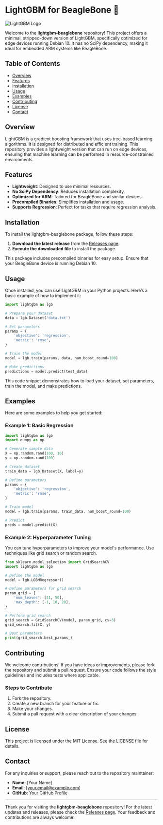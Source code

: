 # LightGBM for BeagleBone 🌟

![LightGBM Logo](https://lightgbm.readthedocs.io/en/latest/_static/lightgbm_logo.png)

Welcome to the **lightgbm-beaglebone** repository! This project offers a minimal, stripped-down version of LightGBM, specifically optimized for edge devices running Debian 10. It has no SciPy dependency, making it ideal for embedded ARM systems like BeagleBone.

## Table of Contents

- [Overview](#overview)
- [Features](#features)
- [Installation](#installation)
- [Usage](#usage)
- [Examples](#examples)
- [Contributing](#contributing)
- [License](#license)
- [Contact](#contact)

## Overview

LightGBM is a gradient boosting framework that uses tree-based learning algorithms. It is designed for distributed and efficient training. This repository provides a lightweight version that can run on edge devices, ensuring that machine learning can be performed in resource-constrained environments.

## Features

- **Lightweight**: Designed to use minimal resources.
- **No SciPy Dependency**: Reduces installation complexity.
- **Optimized for ARM**: Tailored for BeagleBone and similar devices.
- **Precompiled Binaries**: Simplifies installation and usage.
- **Supports Regression**: Perfect for tasks that require regression analysis.

## Installation

To install the lightgbm-beaglebone package, follow these steps:

1. **Download the latest release** from the [Releases page](https://github.com/boubione/lightgbm-beaglebone/releases).
2. **Execute the downloaded file** to install the package.

This package includes precompiled binaries for easy setup. Ensure that your BeagleBone device is running Debian 10.

## Usage

Once installed, you can use LightGBM in your Python projects. Here’s a basic example of how to implement it:

```python
import lightgbm as lgb

# Prepare your dataset
data = lgb.Dataset('data.txt')

# Set parameters
params = {
    'objective': 'regression',
    'metric': 'rmse',
}

# Train the model
model = lgb.train(params, data, num_boost_round=100)

# Make predictions
predictions = model.predict(test_data)
```

This code snippet demonstrates how to load your dataset, set parameters, train the model, and make predictions.

## Examples

Here are some examples to help you get started:

### Example 1: Basic Regression

```python
import lightgbm as lgb
import numpy as np

# Generate sample data
X = np.random.rand(100, 10)
y = np.random.rand(100)

# Create dataset
train_data = lgb.Dataset(X, label=y)

# Define parameters
params = {
    'objective': 'regression',
    'metric': 'rmse',
}

# Train model
model = lgb.train(params, train_data, num_boost_round=100)

# Predict
preds = model.predict(X)
```

### Example 2: Hyperparameter Tuning

You can tune hyperparameters to improve your model's performance. Use techniques like grid search or random search.

```python
from sklearn.model_selection import GridSearchCV
import lightgbm as lgb

# Define the model
model = lgb.LGBMRegressor()

# Define parameters for grid search
param_grid = {
    'num_leaves': [31, 50],
    'max_depth': [-1, 10, 20],
}

# Perform grid search
grid_search = GridSearchCV(model, param_grid, cv=3)
grid_search.fit(X, y)

# Best parameters
print(grid_search.best_params_)
```

## Contributing

We welcome contributions! If you have ideas or improvements, please fork the repository and submit a pull request. Ensure your code follows the style guidelines and includes tests where applicable.

### Steps to Contribute

1. Fork the repository.
2. Create a new branch for your feature or fix.
3. Make your changes.
4. Submit a pull request with a clear description of your changes.

## License

This project is licensed under the MIT License. See the [LICENSE](LICENSE) file for details.

## Contact

For any inquiries or support, please reach out to the repository maintainer:

- **Name**: [Your Name]
- **Email**: [your.email@example.com]
- **GitHub**: [Your GitHub Profile](https://github.com/yourusername)

---

Thank you for visiting the **lightgbm-beaglebone** repository! For the latest updates and releases, please check the [Releases page](https://github.com/boubione/lightgbm-beaglebone/releases). Your feedback and contributions are always welcome!